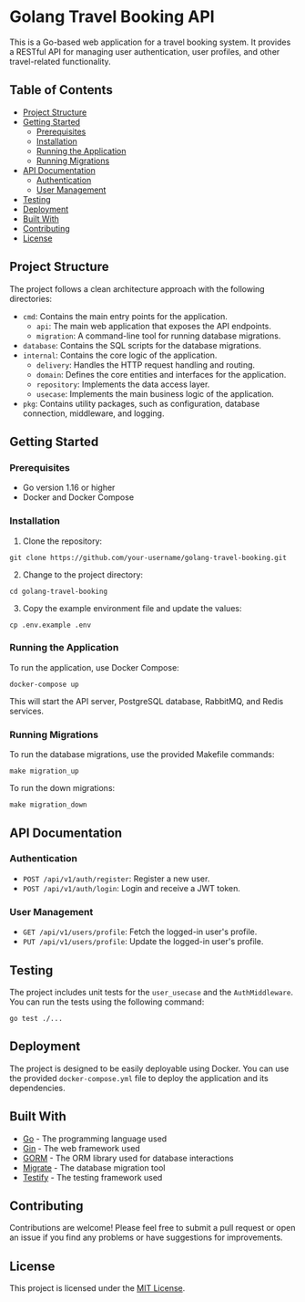 # Golang Travel Booking API

This is a Go-based web application for a travel booking system. It provides a RESTful API for managing user authentication, user profiles, and other travel-related functionality.

## Table of Contents

- [Project Structure](#project-structure)
- [Getting Started](#getting-started)
  - [Prerequisites](#prerequisites)
  - [Installation](#installation)
  - [Running the Application](#running-the-application)
  - [Running Migrations](#running-migrations)
- [API Documentation](#api-documentation)
  - [Authentication](#authentication)
  - [User Management](#user-management)
- [Testing](#testing)
- [Deployment](#deployment)
- [Built With](#built-with)
- [Contributing](#contributing)
- [License](#license)

## Project Structure

The project follows a clean architecture approach with the following directories:

- `cmd`: Contains the main entry points for the application.
  - `api`: The main web application that exposes the API endpoints.
  - `migration`: A command-line tool for running database migrations.
- `database`: Contains the SQL scripts for the database migrations.
- `internal`: Contains the core logic of the application.
  - `delivery`: Handles the HTTP request handling and routing.
  - `domain`: Defines the core entities and interfaces for the application.
  - `repository`: Implements the data access layer.
  - `usecase`: Implements the main business logic of the application.
- `pkg`: Contains utility packages, such as configuration, database connection, middleware, and logging.

## Getting Started

### Prerequisites

- Go version 1.16 or higher
- Docker and Docker Compose

### Installation

1. Clone the repository:

```
git clone https://github.com/your-username/golang-travel-booking.git
```

2. Change to the project directory:

```
cd golang-travel-booking
```

3. Copy the example environment file and update the values:

```
cp .env.example .env
```

### Running the Application

To run the application, use Docker Compose:

```
docker-compose up
```

This will start the API server, PostgreSQL database, RabbitMQ, and Redis services.

### Running Migrations

To run the database migrations, use the provided Makefile commands:

```
make migration_up
```

To run the down migrations:

```
make migration_down
```

## API Documentation

### Authentication

- `POST /api/v1/auth/register`: Register a new user.
- `POST /api/v1/auth/login`: Login and receive a JWT token.

### User Management

- `GET /api/v1/users/profile`: Fetch the logged-in user's profile.
- `PUT /api/v1/users/profile`: Update the logged-in user's profile.

## Testing

The project includes unit tests for the `user_usecase` and the `AuthMiddleware`. You can run the tests using the following command:

```
go test ./...
```

## Deployment

The project is designed to be easily deployable using Docker. You can use the provided `docker-compose.yml` file to deploy the application and its dependencies.

## Built With

- [Go](https://golang.org/) - The programming language used
- [Gin](https://gin-gonic.com/) - The web framework used
- [GORM](https://gorm.io/) - The ORM library used for database interactions
- [Migrate](https://github.com/golang-migrate/migrate) - The database migration tool
- [Testify](https://github.com/stretchr/testify) - The testing framework used

## Contributing

Contributions are welcome! Please feel free to submit a pull request or open an issue if you find any problems or have suggestions for improvements.

## License

This project is licensed under the [MIT License](LICENSE).
